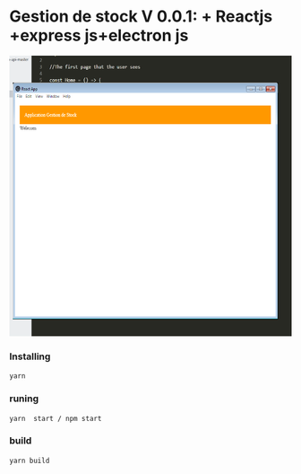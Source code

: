 

 #  Gestion de stock    V 0.0.1: + Reactjs +express js+electron js

<img src='app.png' width='700px' height='500px'>


### Installing


```
yarn 
```

###  runing

   
```
yarn  start / npm start
```

###  build


```
yarn build
```

